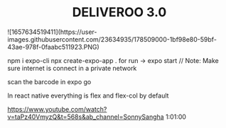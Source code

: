 <h1 align="center"> DELIVEROO 3.0  </h1>
![1657634519411](https://user-images.githubusercontent.com/23634935/178509000-1bf98e80-59bf-43ae-978f-0faabc511923.PNG)

npm i expo-cli
npx create-expo-app .
for run -> expo start  // Note: Make sure internet is connect in a private network

scan the barcode in expo go

In react native everything is flex and flex-col by default


https://www.youtube.com/watch?v=taPz40VmyzQ&t=568s&ab_channel=SonnySangha 1:01:00

